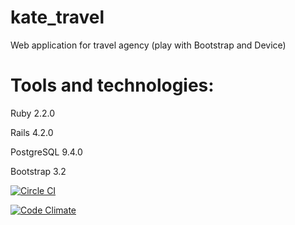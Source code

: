 # kate_travel
Web application for travel agency (play with Bootstrap and Device)


# Tools and technologies:

Ruby 2.2.0

Rails 4.2.0

PostgreSQL 9.4.0

Bootstrap 3.2



[![Circle CI](https://circleci.com/gh/egrebenyuk/kate_library/tree/master.svg?style=svg)](https://circleci.com/gh/egrebenyuk/kate_library/tree/master)

[![Code Climate](https://codeclimate.com/github/egrebenyuk/kate_library/badges/gpa.svg)](https://codeclimate.com/github/egrebenyuk/kate_library)
